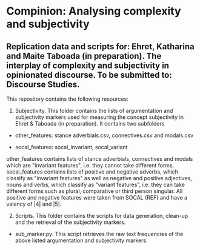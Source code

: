 # Compinion: Analysing complexity and subjectivity

## Replication data and scripts for: Ehret, Katharina and Maite Taboada (in preparation). The interplay of complexity and subjectivity in opinionated discourse. To be submitted to: Discourse Studies.

This repository contains the following resources:

1. Subjectivity. This folder contains the lists of argumentation and subjectivity markers used for measuring the concept subjectivity in Ehret & Taboada (in preparation). It contains two subfolders

- other_features: stance adverbials.csv, connectives.csv and modals.csv

- socal_features: socal_invariant, socal_variant

other_features contains lists of stance adverbials, connectives and modals which are "invariant features", i.e. they cannot take different forms.
socal_features contains lists of positive and negative adverbs, which classify as "invariant features" as well as negative and positive adjectives, nouns and verbs, which classify as "variant features", i.e. they can take different forms such as plural, comparative or third person singular. All positive and negative features were taken from SOCAL (REF) and have a valency of |4| and |5|.

2. Scripts. This folder contains the scripts for data generation, clean-up and the retrieval of the subjectivity markers.

- sub_marker.py: This script retrieves the raw text frequencies of the above listed argumentation and subjectivity markers.
